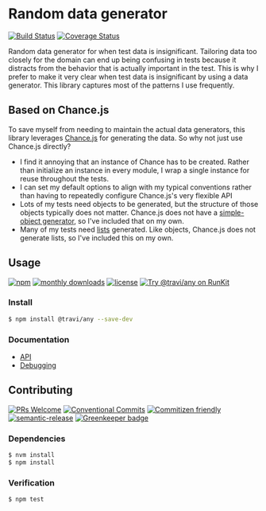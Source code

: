 # Random data generator

<!-- status badges -->

[![Build Status](https://img.shields.io/travis/com/travi/any.svg)](https://travis-ci.com/travi/any)
[![Coverage Status](http://img.shields.io/coveralls/travi/any.svg)](https://coveralls.io/r/travi/any?branch=master)

Random data generator for when test data is insignificant. Tailoring data too
closely for the domain can end up being confusing in tests because it distracts
from the behavior that is actually important in the test. This is why I prefer
to make it very clear when test data is insignificant by using a data generator.
This library captures most of the patterns I use frequently.

## Based on Chance.js

To save myself from needing to maintain the actual data generators, this library
leverages [Chance.js](http://chancejs.com/) for generating the data. So why not
just use Chance.js directly?

* I find it annoying that an instance of Chance has to be created. Rather than
  initialize an instance in every module, I wrap a single instance for reuse
  throughout the tests.
* I can set my default options to align with my typical conventions rather than
  having to repeatedly configure Chance.js's very flexible API
* Lots of my tests need objects to be generated, but the structure of those
  objects typically does not matter. Chance.js does not have a
  [simple-object generator](docs/API.md#simpleobject), so I've included that on
  my own.
* Many of my tests need [lists](docs/API.md#listof) generated. Like objects,
  Chance.js does not generate lists, so I've included this on my own.

## Usage

<!-- consumer badges -->

[![npm](https://img.shields.io/npm/v/@travi/any.svg?style=flat)](https://www.npmjs.com/package/@travi/any)
[![monthly downloads](https://img.shields.io/npm/dm/@travi/any.svg?style=flat)](https://www.npmjs.com/package/@travi/any)
[![license](https://img.shields.io/github/license/travi/any.svg?style=flat)](LICENSE)
[![Try @travi/any on RunKit](https://badge.runkitcdn.com/@travi/any.svg)](https://npm.runkit.com/@travi/any)

### Install

```sh
$ npm install @travi/any --save-dev
```

### Documentation

* [API](docs/API.md)
* [Debugging](docs/DEBUG.md)

## Contributing

<!-- contribution badges -->

[![PRs Welcome][prs-badge]][prs]
[![Conventional Commits](https://img.shields.io/badge/Conventional%20Commits-1.0.0-yellow.svg)](https://conventionalcommits.org)
[![Commitizen friendly](https://img.shields.io/badge/commitizen-friendly-brightgreen.svg)](http://commitizen.github.io/cz-cli/)
[![semantic-release](https://img.shields.io/badge/%20%20%F0%9F%93%A6%F0%9F%9A%80-semantic--release-e10079.svg)](https://github.com/semantic-release/semantic-release)
[![Greenkeeper badge](https://badges.greenkeeper.io/travi/any.svg)](https://greenkeeper.io/)

### Dependencies

```sh
$ nvm install
$ npm install
```

### Verification

```sh
$ npm test
```

[prs-badge]: https://img.shields.io/badge/PRs-welcome-brightgreen.svg

[prs]: http://makeapullrequest.com
